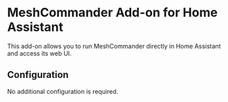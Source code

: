 # MeshCommander Add-on for Home Assistant

This add-on allows you to run MeshCommander directly in Home Assistant and access its web UI.

## Configuration
No additional configuration is required.